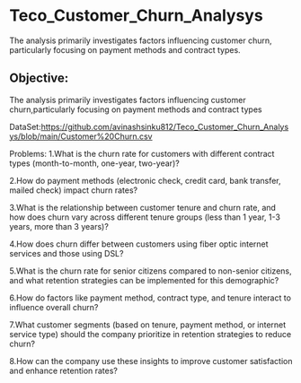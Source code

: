# Teco_Customer_Churn_Analysys
 The analysis primarily investigates factors influencing customer churn,  particularly focusing on payment methods and contract types.

## Objective:
The analysis primarily investigates factors influencing customer churn,particularly focusing on payment methods and contract types

DataSet:https://github.com/avinashsinku812/Teco_Customer_Churn_Analysys/blob/main/Customer%20Churn.csv

Problems:
1.What is the churn rate for customers with different contract types (month-to-month, one-year, two-year)?

2.How do payment methods (electronic check, credit card, bank transfer, mailed check) impact churn rates?

3.What is the relationship between customer tenure and churn rate, and how does churn vary across different tenure groups (less than 1 year, 1-3 years, more than 3 years)?

4.How does churn differ between customers using fiber optic internet services and those using DSL?

5.What is the churn rate for senior citizens compared to non-senior citizens, and what retention strategies can be implemented for this demographic?

6.How do factors like payment method, contract type, and tenure interact to influence overall churn?

7.What customer segments (based on tenure, payment method, or internet service type) should the company prioritize in retention strategies to reduce churn?

8.How can the company use these insights to improve customer satisfaction and enhance retention rates?
 

